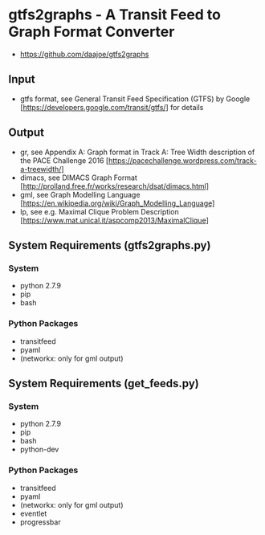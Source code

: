 # gtfs2graphs - A Transit Feed to Graph Format Converter #

* https://github.com/daajoe/gtfs2graphs

## Input ##

* gtfs format, see General Transit Feed Specification (GTFS) by Google
  [https://developers.google.com/transit/gtfs/] for details

## Output ##

* gr, see Appendix A: Graph format in Track A: Tree Width description
  of the PACE Challenge 2016
  [https://pacechallenge.wordpress.com/track-a-treewidth/]
* dimacs, see DIMACS Graph Format
  [http://prolland.free.fr/works/research/dsat/dimacs.html]
* gml, see Graph Modelling Language [https://en.wikipedia.org/wiki/Graph_Modelling_Language]
* lp, see e.g. Maximal Clique Problem Description
  [https://www.mat.unical.it/aspcomp2013/MaximalClique]


## System Requirements (gtfs2graphs.py) ##
### System ###
* python 2.7.9
* pip
* bash

### Python Packages ###

* transitfeed
* pyaml
* (networkx: only for gml output)

## System Requirements (get_feeds.py) ##
### System ###
* python 2.7.9
* pip
* bash
* python-dev

### Python Packages ###

* transitfeed
* pyaml
* (networkx: only for gml output)
* eventlet
* progressbar
